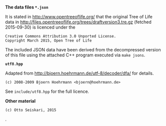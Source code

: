 
__The data files `*.json`__

It is stated in http://www.opentreeoflife.org/ that the original Tree of Life
data in http://files.opentreeoflife.org/trees/draftversion3.tre.gz (fetched
2015-09-30) is licenced under the

    Creative Commons Attribution 3.0 Unported License.
    Copyright March 2015, Open Tree of Life

The included JSON data have been derived from the decompressed version of
this file using the attached C++ program executed via `make jsons`.

__`utf8.hpp`__

Adapted from http://bjoern.hoehrmann.de/utf-8/decoder/dfa/ for details.

    (c) 2008-2009 Bjoern Hoehrmann <bjoern@hoehrmann.de>

See `include/utf8.hpp` for the full licence.

__Other material__


    (c) Otto Seiskari, 2015

.
